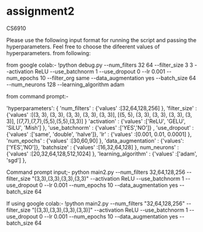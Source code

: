 # assignment2
CS6910

Please use the following input format for running the script and passing the hyperparameters. Feel free to choose the difeerent values of hyperparameters. from following:

from google colab:- !python debug.py --num_filters 32 64 --filter_size 3 3 --activation ReLU --use_batchnorm 1 --use_dropout 0 --lr 0.001 --num_epochs 10 --filter_org same --data_augmentation yes --batch_size 64 --num_neurons 128 --learning_algorithm adam

from command prompt:- 


'hyperparameters': {
		'num_filters'                 : {'values' :[32,64,128,256]  },
		'filter_size'                 : {'values' :[(3, 3), (3, 3), (3, 3), (3, 3), (3, 3)], [(5, 5), (3, 3), (3, 3), (3, 3), (3, 3)],                                                                                         [(7,7),(7,7),(5,5),(5,5),(3,3)] }
		'activation'                  : {'values' :['ReLU', 'GELU', 'SiLU', 'Mish'] },
                'use_batchnorm'               : {'values' :['YES','NO']} ,
   	  	'use_dropout'                 : {'values' :['same', 'double', 'halve']},
     		'lr'                          : {'values' :[0.001, 0.01, 0.0001] },
    		'num_epochs'                  : {'values' :[30,60,90] },
    		'data_augmentation'           : {'values':['YES','NO']},
     		'batchsize'                   : {'values' :[16,32,64,128] },
		 num_neurons'                 : {'values' :[20,32,64,128,512,1024] },
		'learning_algorithm'          : {'values' :['adam', 'sgd'] },
  		
 		
		
		
 		 





Command prompt input;- python main2.py --num_filters 32,64,128,256 --filter_size "(3,3),(3,3),(3,3),(3,3)" --activation ReLU --use_batchnorm 1 --use_dropout 0 --lr 0.001 --num_epochs 10 --data_augmentation yes --batch_size 64

If using google colab:- !python main2.py --num_filters "32,64,128,256" --filter_size "[(3,3),(3,3),(3,3),(3,3)]" --activation ReLU --use_batchnorm 1 --use_dropout 0 --lr 0.001 --num_epochs 10 --data_augmentation yes --batch_size 64

